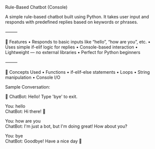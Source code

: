 Rule-Based Chatbot (Console)

A simple rule-based chatbot built using Python. It takes user input and responds with predefined replies based on keywords or phrases.

⸻

📌 Features
	•	Responds to basic inputs like “hello”, “how are you”, etc.
	•	Uses simple if-elif logic for replies
	•	Console-based interaction
	•	Lightweight — no external libraries
	•	Perfect for Python beginners

⸻

🧠 Concepts Used
	•	Functions
	•	if-elif-else statements
	•	Loops
	•	String manipulation
	•	Console I/O

Sample Conversation:

  🤖 ChatBot: Hello! Type 'bye' to exit.

You: hello  
ChatBot: Hi there! 👋

You: how are you  
ChatBot: I'm just a bot, but I'm doing great! How about you?

You: bye  
ChatBot: Goodbye! Have a nice day 👋
